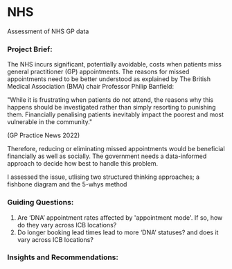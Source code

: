 # NHS
Assessment of NHS GP data

### **Project Brief:**
The NHS incurs significant, potentially avoidable, costs when patients miss general practitioner (GP) appointments. The reasons for missed appointments need to be better understood as explained by The British Medical Association (BMA) chair Professor Philip Banfield:

"While it is frustrating when patients do not attend, the reasons why this happens should be investigated rather than simply resorting to punishing them. Financially penalising patients inevitably impact the poorest and most vulnerable in the community."

(GP Practice News 2022)

Therefore, reducing or eliminating missed appointments would be beneficial financially as well as socially. The government needs a data-informed approach to decide how best to handle this problem.

I assessed the issue, utlising two structured thinking approaches; a fishbone diagram and the 5-whys method

### **Guiding Questions:**
1. Are ‘DNA’ appointment rates affected by 'appointment mode'. If so, how do they vary across ICB locations?
2. Do longer booking lead times lead to more ‘DNA’ statuses? and does it vary across ICB locations?

### **Insights and Recommendations:**
